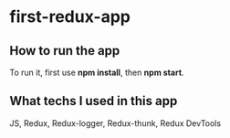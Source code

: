 # first-redux-app

## How to run the app
To run it, first use **npm install**, then **npm start**.

## What techs I used in this app
JS, Redux, Redux-logger, Redux-thunk, Redux DevTools
